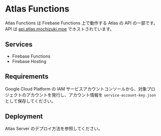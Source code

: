 # Atlas Functions

Atlas Functions は Firebase Functions 上で動作する Atlas の API の一部です。  
API は [api.atlas.mochizuki.moe](https://api.atlas.mochizuki.moe) でホストされています。


## Services

* Firebase Functions
* Firebase Hosting


## Requirements

Google Cloud Platform の IAM サービスアカウントコンソールから、対象プロジェクトのアカウントを発行し、アカウント情報を `service-account-key.json` として保存してください。


## Deployment

Atlas Server のデプロイ方法を参照してください。